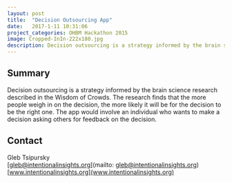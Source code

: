 ```yaml
---
layout: post
title:  "Decision Outsourcing App"
date:   2017-1-11 10:31:06
project_categories: OHBM Hackathon 2015
image: Cropped-InIn-222x180.jpg
description: Decision outsourcing is a strategy informed by the brain science research described in the Wisdom of Crowds.
---
```

## Summary
Decision outsourcing is a strategy informed by the brain science research described in the Wisdom of Crowds. The research finds that the more people weigh in on the decision, the more likely it will be for the decision to be the right one. The app would involve an individual who wants to make a decision asking others for feedback on the decision.


## Contact  
Gleb Tsipursky  
[gleb@intentionalinsights.org](mailto: gleb@intentionalinsights.org)  
[www.intentionalinsights.org](www.intentionalinsights.org)  
